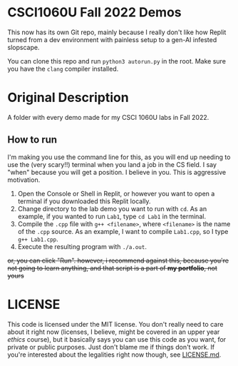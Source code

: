 # CSCI1060U Fall 2022 Demos

This now has its own Git repo, mainly because I really don't like how Replit turned from a dev environment with painless setup to a gen-AI infested slopscape.

You can clone this repo and run `python3 autorun.py` in the root. Make sure you have the `clang` compiler installed.

# Original Description

A folder with every demo made for my CSCI 1060U labs in Fall 2022.

## How to run
I'm making you use the command line for this, as you will end up needing to use the (very scary!!) terminal when you land a job in the CS field. I say "when" because you will get a position. I believe in you. This is aggressive motivation.

1. Open the Console or Shell in Replit, or however you want to open a terminal if you downloaded this Replit locally.
2. Change directory to the lab demo you want to run with `cd`. As an example, if you wanted to run `Lab1`, type `cd Lab1` in the terminal.
3. Compile the `.cpp` file with `g++ <filename>`, where `<filename>` is the name of the `.cpp` source. As an example, I want to compile `Lab1.cpp`, so I type `g++ Lab1.cpp`.
4. Execute the resulting program with `./a.out`.

~~or, you can click "Run". however, i recommend against this, because you're not going to learn anything, and that script is a part of **my portfolio**, not yours~~

# LICENSE
This code is licensed under the MIT license. You don't really need to care about it right now (licenses, I believe, might be covered in an upper year *ethics* course), but it basically says you can use this code as you want, for private or public purposes. Just don't blame me if things don't work. If you're interested about the legalities right now though, see [LICENSE.md](#LICENSE.md).